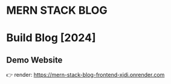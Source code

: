 # MERN STACK BLOG

# Build Blog [2024]

## Demo Website

👉 render: https://mern-stack-blog-frontend-xjdi.onrender.com


